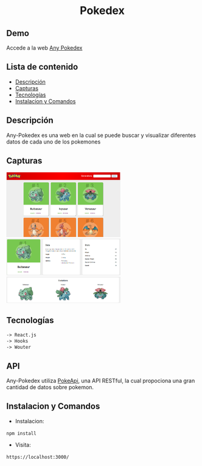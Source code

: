 <h1 align="center">Pokedex</h1>

## Demo

Accede a la web [Any Pokedex](https://anypokedex.vercel.app/)

## Lista de contenido

- [Descripción](#descripción)
- [Capturas](#capturas)
- [Tecnologías](#tecnologías)
- [Instalacion y Comandos](#instalacion-y-comandos)

## Descripción

<p>Any-Pokedex es una web en la cual se puede buscar y visualizar diferentes datos de cada uno de los pokemones</p>

## Capturas

  <img width="300px" src="./public/img/pokedex.PNG"/>
  <img width="300px" src="./public/img/pokedex2.PNG"/>
  <img width="300px" src="./public/img/pokedex3.PNG"/>

## Tecnologías

```
-> React.js
-> Hooks
-> Wouter
```

## API

Any-Pokedex utiliza [PokeApi](https://pokeapi.co/), una API RESTful, la cual propociona una gran cantidad de datos sobre pokemon.

## Instalacion y Comandos

- Instalacion:

`npm install`

- Visita:

`https://localhost:3000/`